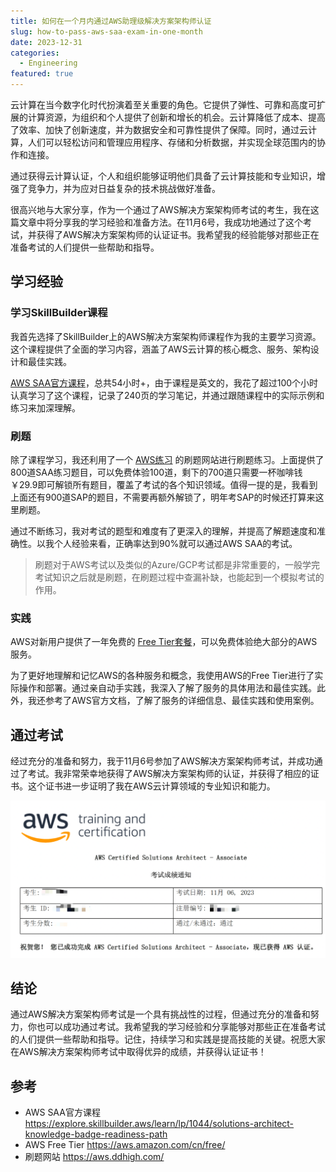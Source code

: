 ```yaml
---
title: 如何在一个月内通过AWS助理级解决方案架构师认证
slug: how-to-pass-aws-saa-exam-in-one-month
date: 2023-12-31
categories:
  - Engineering
featured: true
---
```

云计算在当今数字化时代扮演着至关重要的角色。它提供了弹性、可靠和高度可扩展的计算资源，为组织和个人提供了创新和增长的机会。云计算降低了成本、提高了效率、加快了创新速度，并为数据安全和可靠性提供了保障。同时，通过云计算，人们可以轻松访问和管理应用程序、存储和分析数据，并实现全球范围内的协作和连接。

通过获得云计算认证，个人和组织能够证明他们具备了云计算技能和专业知识，增强了竞争力，并为应对日益复杂的技术挑战做好准备。

<!--more-->

很高兴地与大家分享，作为一个通过了AWS解决方案架构师考试的考生，我在这篇文章中将分享我的学习经验和准备方法。在11月6号，我成功地通过了这个考试，并获得了AWS解决方案架构师的认证证书。我希望我的经验能够对那些正在准备考试的人们提供一些帮助和指导。

## 学习经验

### 学习SkillBuilder课程

我首先选择了SkillBuilder上的AWS解决方案架构师课程作为我的主要学习资源。这个课程提供了全面的学习内容，涵盖了AWS云计算的核心概念、服务、架构设计和最佳实践。

[AWS SAA官方课程](https://explore.skillbuilder.aws/learn/lp/1044/solutions-architect-knowledge-badge-readiness-path)，总共54小时+，由于课程是英文的，我花了超过100个小时认真学习了这个课程，记录了240页的学习笔记，并通过跟随课程中的实际示例和练习来加深理解。

### 刷题

除了课程学习，我还利用了一个 [AWS练习](https://aws.ddhigh.com/) 的刷题网站进行刷题练习。上面提供了800道SAA练习题目，可以免费体验100道，剩下的700道只需要一杯咖啡钱￥29.9即可解锁所有题目，覆盖了考试的各个知识领域。值得一提的是，我看到上面还有900道SAP的题目，不需要再额外解锁了，明年考SAP的时候还打算来这里刷题。

通过不断练习，我对考试的题型和难度有了更深入的理解，并提高了解题速度和准确性。以我个人经验来看，正确率达到90%就可以通过AWS SAA的考试。

> 刷题对于AWS考试以及类似的Azure/GCP考试都是非常重要的，一般学完考试知识之后就是刷题，在刷题过程中查漏补缺，也能起到一个模拟考试的作用。

### 实践

AWS对新用户提供了一年免费的 [Free Tier套餐](https://aws.amazon.com/cn/free/)，可以免费体验绝大部分的AWS服务。

为了更好地理解和记忆AWS的各种服务和概念，我使用AWS的Free Tier进行了实际操作和部署。通过亲自动手实践，我深入了解了服务的具体用法和最佳实践。此外，我还参考了AWS官方文档，了解了服务的详细信息、最佳实践和使用案例。

## 通过考试

经过充分的准备和努力，我于11月6号参加了AWS解决方案架构师考试，并成功通过了考试。我非常荣幸地获得了AWS解决方案架构师的认证，并获得了相应的证书。这个证书进一步证明了我在AWS云计算领域的专业知识和能力。

![image-20231231153017058](https://raw.githubusercontent.com/xialeistudio/picture-bucket/main/blog/image-20231231153017058.png)

## 结论

通过AWS解决方案架构师考试是一个具有挑战性的过程，但通过充分的准备和努力，你也可以成功通过考试。我希望我的学习经验和分享能够对那些正在准备考试的人们提供一些帮助和指导。记住，持续学习和实践是提高技能的关键。祝愿大家在AWS解决方案架构师考试中取得优异的成绩，并获得认证证书！

## 参考

+ AWS SAA官方课程 https://explore.skillbuilder.aws/learn/lp/1044/solutions-architect-knowledge-badge-readiness-path
+ AWS Free Tier https://aws.amazon.com/cn/free/
+ 刷题网站 https://aws.ddhigh.com/

